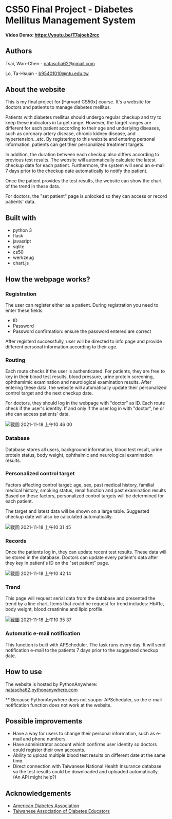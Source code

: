 # CS50 Final Project - Diabetes Mellitus Management System
#### Video Demo:  https://youtu.be/T7ajoeb2rcc

  
## Authors  

Tsai, Wan-Chen - natascha62@gmail.com
  
Lo, Ta-Hsuan - b95401010@ntu.edu.tw
  
  
## About the website

This is my final project for [Harvard CS50x] course. It's a website for doctors and patients to manage diabetes mellitus. 
  
Patients with diabetes mellitus should undergo regular checkup and try to keep these indicators in target range. However, the target ranges are different for each patient according to their age and underlying diseases, such as coronary artery disease, chronic kidney disease, and hypertension...etc. By registering to this website and entering personal information, patients can get their personalized treatment targets.
  
In addition, the duration between each checkup also differs according to previous test results. The website will automatically calculate the latest checkup date for each patient. Furthermore, the system will send an e-mail 7 days prior to the checkup date automatically to notify the patient.
  
Once the patient provides the test results, the website can show the chart of the trend in these data. 

For doctors, the "set patient" page is unlocked so they can access or record patients' data.
  
  
## Built with

- python 3
- flask
- javasript
- sqlite
- cs50
- werkzeug
- chart.js
  

## How the webpage works?

  
### Registration
  
The user can register either as a patient. During registration you need to enter these fields:

- ID
- Password
- Password confirmation: ensure the password entered are correct
  
After registerd successfully, user will be directed to info page and provide different personal information according to their age.
  
### Routing

Each route checks if the user is authenticated. 
For patients, they are free to key in their blood test results, blood pressure, urine protein screening, ophthamlmic examination and neurological examination results.
After entering these data, the website will automatically update their personalized control target and the next checkup date.
  
For doctors, they should log in the webpage with "doctor" as ID. Each route check if the user's identity. If and only if the user log in with "doctor", he or she can access patients' data.
  
  ![截圖 2021-11-18 上午10 46 00](https://user-images.githubusercontent.com/81509261/142342689-8b6a7992-7445-4d54-9de5-edcb0632109a.png)
  
  
### Database

Database stores all users, background information, blood test result, urine protein status, body weight, ophthalmic and neurological examination results.
  
### Personalized control target
  
Factors affecting control target: age, sex, past medical history, familial medical history, smoking status, renal function and past examination results
Based on these factors, personalized control targets will be determined for each patient.

The target and latest data will be shown on a large table. Suggested checkup date will also be calculated automatically.

![截圖 2021-11-18 上午10 31 45](https://user-images.githubusercontent.com/81509261/142341249-c2c54062-c085-4cc5-afe1-64a2a4451b2f.png)

  
### Records
  
Once the patients log in, they can update recent test results. These data will be stored in the database.
Doctors can update every patient's data after they key in patient's ID on the "set patient" page.
  
![截圖 2021-11-18 上午10 42 14](https://user-images.githubusercontent.com/81509261/142341931-07b2e9a0-1ee7-4a5e-994d-35204a6464dc.png)

  
### Trend
  
This page will request serial data from the database and presented the trend by a line chart.
Items that could be request for trend includes: HbA1c, body weight, blood creatinine and lipid profile.

![截圖 2021-11-18 上午10 35 37](https://user-images.githubusercontent.com/81509261/142342095-bd40d0f3-39a2-4442-855d-b729e8771e47.png)

  
### Automatic e-mail notification
  
This function is built with APScheduler. The task runs every day.
It will send notification e-mail to the patients 7 days prior to the suggested checkup date.
  
  

## How to use

The website is hosted by PythonAnywhere:
[natascha62.pythonanywhere.com](https://natascha62.pythonanywhere.com/)
  
** Because PythonAnywhere does not suupor APScheduler, so the e-mail notification function does not work at the website.



## Possible improvements

- Have a way for users to change their personal information, such as e-mail and phone numbers.
- Have administrator account which confirms user identity so doctors could register their own accounts.
- Ability to upload multiple blood test results on different date at the same time.
- Direct connection with Taiwanese National Health Insurance database so the test results could be downloaded and uploaded automatically. (An API might help?)
  
  
## Acknowledgements

- [American Diabetes Association](https://www.diabetes.org/)
- [Taiwanese Association of Diabetes Educators](https://www.tade.org.tw/en/)
